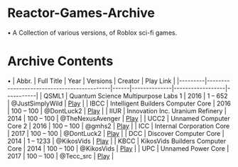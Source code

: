 # Reactor-Games-Archive
• A Collection of various versions, of Roblox sci-fi games.
# Archive Contents
• 
| Abbr.   | Full Title                                | Year | Versions     | Creator         | Play Link |
|---------|--------------------------------------------|------|--------------|------------------|-----------|
| QSML1   | Quantum Science Multipurpose Labs 1        | 2016 | 1 – 652      | @JustSimplyWild  | [Play](#) |
| IBCC    | Intelligent Builders Computer Core         | 2016 | 100 – 100    | @DontLuck2       | [Play](#) |
| IIUR    | Innovation Inc. Uranium Refinery           | 2014 | 100 – 100    | @TheNexusAvenger | [Play](#) |
| UCC2    | Unnamed Computer Core 2                    | 2016 | 100 – 100    | @gmhs2           | [Play](#) |
| ICC     | Internal Corporation Core                  | 2017 | 100 – 100    | @DontLuck2       | [Play](#) |
| DCC     | Discover Computer Core                     | 2014 | 1 – 1233     | @KikosVids       | [Play](#) |
| KBCC    | KikosVids Builders Computer Core           | 2014 | 100 – 100    | @KikosVids       | [Play](#) |
| UPC     | Unnamed Power Core                         | 2017 | 100 – 100    | @Tecc_src        | [Play](#) |
